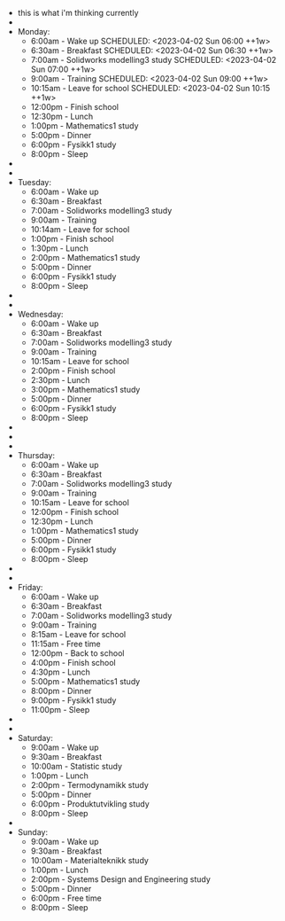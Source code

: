 - this is what i'm thinking currently
-
- Monday:
	- 6:00am - Wake up
	  SCHEDULED: <2023-04-02 Sun 06:00 ++1w>
	- 6:30am - Breakfast
	  SCHEDULED: <2023-04-02 Sun 06:30 ++1w>
	- 7:00am - Solidworks modelling3 study
	  SCHEDULED: <2023-04-02 Sun 07:00 ++1w>
	- 9:00am - Training
	  SCHEDULED: <2023-04-02 Sun 09:00 ++1w>
	- 10:15am - Leave for school
	  SCHEDULED: <2023-04-02 Sun 10:15 ++1w>
	- 12:00pm - Finish school
	- 12:30pm - Lunch
	- 1:00pm - Mathematics1 study
	- 5:00pm - Dinner
	- 6:00pm - Fysikk1 study
	- 8:00pm - Sleep
-
-
- Tuesday:
	- 6:00am - Wake up
	- 6:30am - Breakfast
	- 7:00am - Solidworks modelling3 study
	- 9:00am - Training
	- 10:14am - Leave for school
	- 1:00pm - Finish school
	- 1:30pm - Lunch
	- 2:00pm - Mathematics1 study
	- 5:00pm - Dinner
	- 6:00pm - Fysikk1 study
	- 8:00pm - Sleep
-
-
- Wednesday:
	- 6:00am - Wake up
	- 6:30am - Breakfast
	- 7:00am - Solidworks modelling3 study
	- 9:00am - Training
	- 10:15am - Leave for school
	- 2:00pm - Finish school
	- 2:30pm - Lunch
	- 3:00pm - Mathematics1 study
	- 5:00pm - Dinner
	- 6:00pm - Fysikk1 study
	- 8:00pm - Sleep
-
-
-
- Thursday:
	- 6:00am - Wake up
	- 6:30am - Breakfast
	- 7:00am - Solidworks modelling3 study
	- 9:00am - Training
	- 10:15am - Leave for school
	- 12:00pm - Finish school
	- 12:30pm - Lunch
	- 1:00pm - Mathematics1 study
	- 5:00pm - Dinner
	- 6:00pm - Fysikk1 study
	- 8:00pm - Sleep
-
-
- Friday:
	- 6:00am - Wake up
	- 6:30am - Breakfast
	- 7:00am - Solidworks modelling3 study
	- 9:00am - Training
	- 8:15am - Leave for school
	- 11:15am - Free time
	- 12:00pm - Back to school
	- 4:00pm - Finish school
	- 4:30pm - Lunch
	- 5:00pm - Mathematics1 study
	- 8:00pm - Dinner
	- 9:00pm - Fysikk1 study
	- 11:00pm - Sleep
-
-
- Saturday:
	- 9:00am - Wake up
	- 9:30am - Breakfast
	- 10:00am - Statistic study
	- 1:00pm - Lunch
	- 2:00pm - Termodynamikk study
	- 5:00pm - Dinner
	- 6:00pm - Produktutvikling study
	- 8:00pm - Sleep
-
- Sunday:
	- 9:00am - Wake up
	- 9:30am - Breakfast
	- 10:00am - Materialteknikk study
	- 1:00pm - Lunch
	- 2:00pm - Systems Design and Engineering study
	- 5:00pm - Dinner
	- 6:00pm - Free time
	- 8:00pm - Sleep